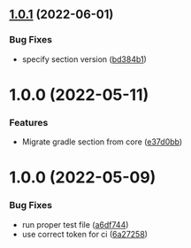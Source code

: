 ## [1.0.1](https://github.com/spaceship-prompt/spaceship-gradle/compare/v1.0.0...v1.0.1) (2022-06-01)


### Bug Fixes

* specify section version ([bd384b1](https://github.com/spaceship-prompt/spaceship-gradle/commit/bd384b1a47d399024e874933c05e6ed77eb5cb28))

# 1.0.0 (2022-05-11)


### Features

* Migrate gradle section from core ([e37d0bb](https://github.com/spaceship-prompt/spaceship-gradle/commit/e37d0bb2b5c003b14274dc68796e3c834ee6e44d))

# 1.0.0 (2022-05-09)


### Bug Fixes

* run proper test file ([a6df744](https://github.com/spaceship-prompt/spaceship-section/commit/a6df7446dcc57b8bcca87a03e68bbd9ef01bb62e))
* use correct token for ci ([6a27258](https://github.com/spaceship-prompt/spaceship-section/commit/6a27258d0c0ee22871c79535a350d12246b568af))
